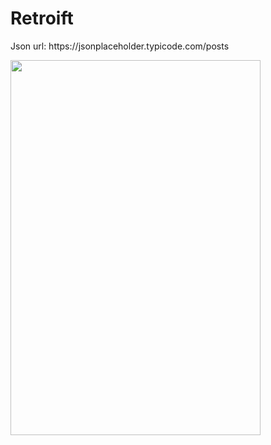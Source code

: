 # Retroift
<p>Json url:  https://jsonplaceholder.typicode.com/posts  </p>
<img src="https://user-images.githubusercontent.com/33760141/56956057-bc74c800-6b4b-11e9-9fe6-63c29db783b4.png" height="600" width="400">
